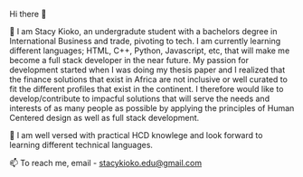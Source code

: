 Hi there 👋

🤔 I am Stacy Kioko, an undergradute student with a bachelors degree in International Business and trade, pivoting to tech. 
I am currently learning different languages; HTML, C++, Python, Javascript, etc, that will make me become a full stack developer 
in the near future. My passion for development started when I was doing my thesis paper and I realized that the finance solutions 
that exist in Africa are not inclusive or well curated to fit the different profiles that exist in the continent. I therefore would 
like to develop/contribute to impacful solutions that will serve the needs and interests of as many people as possible by applying
the principles of Human Centered design as well as full stack development.

💬 I am well versed with practical HCD knowlege and look forward to learning different technical languages.

📫 To reach me, email - stacykioko.edu@gmail.com
